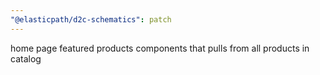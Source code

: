 ```yaml
---
"@elasticpath/d2c-schematics": patch
---
```


home page featured products components that pulls from all products in catalog
